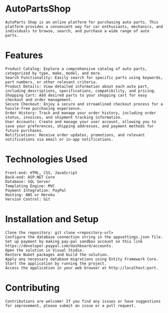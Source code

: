 # AutoPartsShop

    AutoParts Shop is an online platform for purchasing auto parts. This platform provides a convenient way for car enthusiasts, mechanics, and individuals to browse, search, and purchase a wide range of auto     parts.

# Features
    Product Catalog: Explore a comprehensive catalog of auto parts, categorized by type, make, model, and more.
    Search Functionality: Easily search for specific parts using keywords, part numbers, or other relevant criteria.
    Product Details: View detailed information about each auto part, including descriptions, specifications, compatibility, and pricing.
    Shopping Cart: Add desired parts to your shopping cart for easy checkout and order management.
    Secure Checkout: Enjoy a secure and streamlined checkout process for a hassle-free purchasing experience.
    Order History: Track and manage your order history, including order status, invoices, and shipment tracking information.
    User Accounts: Create and manage your user account, allowing you to save your preferences, shipping addresses, and payment methods for future purchases.
    Notifications: Receive order updates, promotions, and relevant notifications via email or in-app notifications.

# Technologies Used

    Front-end: HTML, CSS, JavaScript
    Back-end: ASP.NET Core
    Database: SQL Server
    Templating Engine: MVC
    Payment Integration: PayPal
    Hosting: AWS or Heroku
    Version Control: Git

# Installation and Setup

    Clone the repository: git clone <repository-url>
    Configure the database connection string in the appsettings.json file.
    Set up payment by making pay-pal sandbox account on this link https://developer.paypal.com/dashboard/accounts.
    Open the solution in Visual Studio.
    Restore NuGet packages and build the solution.
    Apply any necessary database migrations using Entity Framework Core.
    Start the application by running the project.
    Access the application in your web browser at http://localhost:port.

# Contributing

    Contributions are welcome! If you find any issues or have suggestions for improvement, please submit an issue or a pull request.
